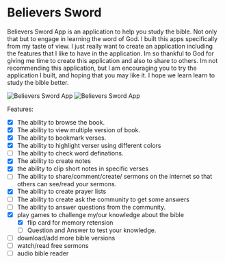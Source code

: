 # Believers Sword

Believers Sword App is an application to help you study the bible. Not only that but to engage in learning the word of God. I built this apps specifically from my taste of view. I just really want to create an application including the features that I like to have in the application. Im so thankful to God for giving me time to create this application and also to share to others. Im not recommending this application, but I am encouraging you to try the application I built, and hoping that you may like it. I hope we learn learn to study the bible better.

![Believers Sword App](https://i.ibb.co/RB8j8BC/Screenshot-2021-10-11-203108.png)
![Believers Sword App](https://i.ibb.co/tYFmjZQ/Screenshot-2021-10-11-203049.png)

Features:
- [x] The ability to browse the book.
- [x] The ability to view multiple version of book.
- [x] The ability to bookmark verses.
- [x] The ability to highlight verser using different colors
- [ ] The ability to check word definations.
- [x] The ability to create notes
- [x] the ability to clip short notes in specific verses
- [ ] The ability to share/comment/create/ sermons on the internet so that others can see/read your sermons.
- [x] The ability to create prayer lists
- [ ] The ability to create ask the community to get some answers
- [ ] The ability to answer questions from the community.
- [x] play games to challenge my/our knowledge about the bible
   - [x] flip card for memory retension
   - [ ] Question and Answer to test your knowledge.
- [ ] download/add more bible versions
- [ ] watch/read free sermons
- [ ] audio bible reader

